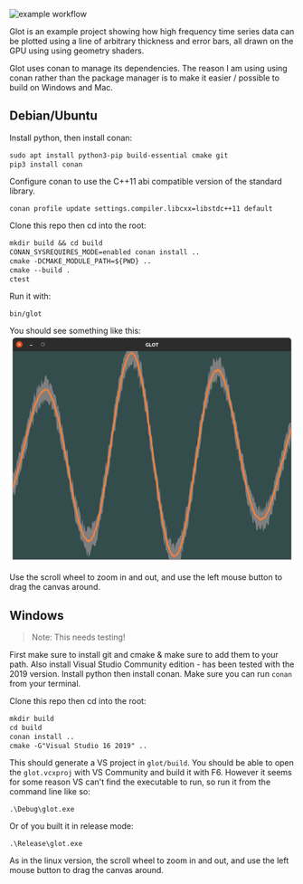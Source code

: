 ![example workflow](https://github.com/Baba-GNU-sh/glot/actions/workflows/ci.yml/badge.svg)

Glot is an example project showing how high frequency time series data can be plotted using a line of arbitrary thickness and error bars, all drawn on the GPU using using geometry shaders.

Glot uses conan to manage its dependencies. The reason I am using using conan rather than the package manager is to make it easier / possible to build on Windows and Mac.

## Debian/Ubuntu
Install python, then install conan:
```
sudo apt install python3-pip build-essential cmake git
pip3 install conan
```

Configure conan to use the C++11 abi compatible version of the standard library.
```
conan profile update settings.compiler.libcxx=libstdc++11 default
```

Clone this repo then cd into the root:
```
mkdir build && cd build
CONAN_SYSREQUIRES_MODE=enabled conan install ..
cmake -DCMAKE_MODULE_PATH=${PWD} ..
cmake --build .
ctest
```

Run it with:
```
bin/glot
```

You should see something like this:
![screenshot](screenshot.png)

Use the scroll wheel to zoom in and out, and use the left mouse button to drag the canvas around.

## Windows

> Note: This needs testing!

First make sure to install git and cmake & make sure to add them to your path.
Also install Visual Studio Community edition - has been tested with the 2019 version.
Install python then install conan. Make sure you can run `conan` from your terminal.

Clone this repo then cd into the root:
```
mkdir build
cd build
conan install ..
cmake -G"Visual Studio 16 2019" ..
```

This should generate a VS project in `glot/build`. You should be able to open the `glot.vcxproj` with VS Community and build it with F6.
However it seems for some reason VS can't find the executable to run, so run it from the command line like so:
```
.\Debug\glot.exe
```

Or of you built it in release mode:

```
.\Release\glot.exe
```

As in the linux version, the scroll wheel to zoom in and out, and use the left mouse button to drag the canvas around.
